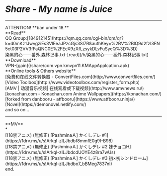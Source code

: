 # *Share - My name is Juice*
<hr>
ATTENTION!
**ban under 18.**
<br>
**Read**
<br>
QQ Group:[184912145](https://qm.qq.com/cgi-bin/qm/qr?k=d0mKz1JwvgziEs3VlEeaJPzcGjs3Sl7R&authKey=%2BV%2BlQ9d2fzl3FN5ct03P2VV3fFaQNC0E%2FEcX9zXfLzsykDLvFuSyeQ%3D%3D)
<br>
染黑的心——番外.森林记事.txt-[read](/h/染黑的心——番外.森林记事.txt)
<br>
**Download**
<br>
VPN-[gain](/share/com.vpn.kmvpn11.KMAppApplcation.apk)
<br>
**Online tools & Others website**
<br>
[免费和在线文件转换器 - ConvertFiles.com](http://www.convertfiles.com/)
<br>
[Video Toolbox](http://www.videotoolbox.com/register_form.php)
<br>
[AMV | 动漫音乐视频| 在线观看或下载视频](http://www.amvnews.ru/)
<br>
[konachan.com - Konachan.com Anime Wallpapers](https://konachan.com/)
<br>
[forked from danbooru - atfbooru](https://www.atfbooru.ninja/)
<br>
[Novel](https://demonovel.netlify.com/)
<br>
and so on...
<hr>
**MV**
<br>
*
<br>
[(18禁アニメ) (無修正) [PashminaＡ] かくしデレ #1](https://1drv.ms/u/s!Arkql-zILJbdbf8mmfE0g9I-B98)
<br>
[(18禁アニメ) (無修正) [PashminaＡ] かくしデレ #2 妹チョコH](https://1drv.ms/u/s!Arkql-zILJbdcdUOYE4z8ra7wUs)
<br>
[(18禁アニメ) (無修正) [PashminaＡ] かくしデレ #3 初×初シンドローム](https://1drv.ms/u/s!Arkql-zILJbdbo7_bBMeg7837nI)
<br>
end.
